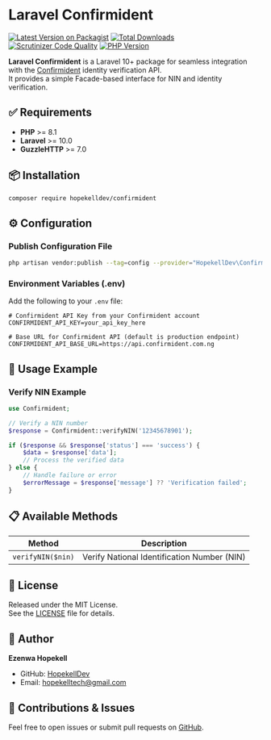 # Laravel Confirmident

[![Latest Version on Packagist](https://img.shields.io/packagist/v/hopekelldev/confirmident.svg?style=flat-square)](https://packagist.org/packages/hopekelldev/confirmident)
[![Total Downloads](https://img.shields.io/packagist/dt/hopekelldev/confirmident.svg?style=flat-square)](https://packagist.org/packages/hopekelldev/confirmident)
[![Scrutinizer Code Quality](https://img.shields.io/scrutinizer/quality/g/HopekellDev/confirmident/main.svg?style=flat-square)](https://scrutinizer-ci.com/g/HopekellDev/confirmident/?branch=main)
[![PHP Version](https://img.shields.io/packagist/php-v/hopekelldev/confirmident.svg?style=flat-square)](https://packagist.org/packages/hopekelldev/confirmident)

**Laravel Confirmident** is a Laravel 10+ package for seamless integration with the [Confirmident](https://confirmident.com.ng) identity verification API.  
It provides a simple Facade-based interface for NIN and identity verification.

## ✅ Requirements

- **PHP** >= 8.1
- **Laravel** >= 10.0
- **GuzzleHTTP** >= 7.0

## 📦 Installation

```bash
composer require hopekelldev/confirmident
```

## ⚙️ Configuration

### Publish Configuration File

```bash
php artisan vendor:publish --tag=config --provider="HopekellDev\Confirmident\ConfirmidentServiceProvider"
```

### Environment Variables (.env)

Add the following to your `.env` file:

```dotenv
# Confirmident API Key from your Confirmident account
CONFIRMIDENT_API_KEY=your_api_key_here

# Base URL for Confirmident API (default is production endpoint)
CONFIRMIDENT_API_BASE_URL=https://api.confirmident.com.ng
```

## 🚀 Usage Example

### Verify NIN Example

```php
use Confirmident;

// Verify a NIN number
$response = Confirmident::verifyNIN('12345678901');

if ($response && $response['status'] === 'success') {
    $data = $response['data'];
    // Process the verified data
} else {
    // Handle failure or error
    $errorMessage = $response['message'] ?? 'Verification failed';
}
```

## 📋 Available Methods

| Method            | Description                                    |
|-------------------|------------------------------------------------|
| `verifyNIN($nin)` | Verify National Identification Number (NIN) |

## 📃 License

Released under the MIT License.  
See the [LICENSE](LICENSE) file for details.

## 👤 Author

**Ezenwa Hopekell**  
- GitHub: [HopekellDev](https://github.com/HopekellDev)  
- Email: hopekelltech@gmail.com

## 🤝 Contributions & Issues

Feel free to open issues or submit pull requests on [GitHub](https://github.com/HopekellDev/confirmident).